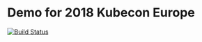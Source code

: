 # Demo for 2018 Kubecon Europe

[![Build Status](https://travis-ci.org/Huang-Wei/kubecon-demo.svg?branch=master)](https://travis-ci.org/Huang-Wei/kubecon-demo)